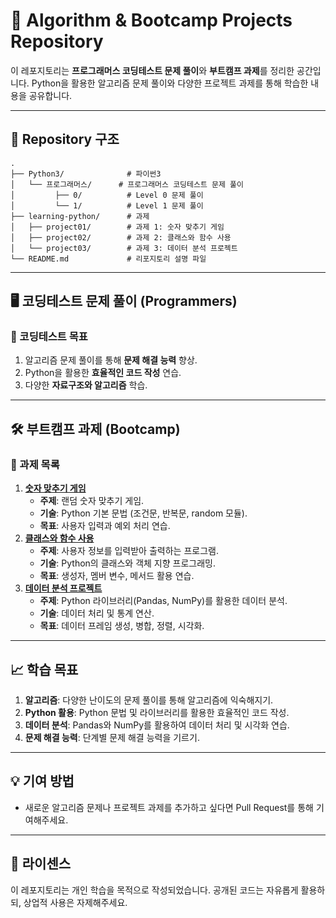 # 📝 Algorithm & Bootcamp Projects Repository

이 레포지토리는 **프로그래머스 코딩테스트 문제 풀이**와 **부트캠프 과제**를 정리한 공간입니다. Python을 활용한 알고리즘 문제 풀이와 다양한 프로젝트 과제를 통해 학습한 내용을 공유합니다.

---

## 📂 Repository 구조

```
. 
├── Python3/              # 파이썬3 
│   └── 프로그래머스/      # 프로그래머스 코딩테스트 문제 풀이
│         ├── 0/          # Level 0 문제 풀이
│         └── 1/          # Level 1 문제 풀이
├── learning-python/      # 과제
│   ├── project01/        # 과제 1: 숫자 맞추기 게임
│   ├── project02/        # 과제 2: 클래스와 함수 사용
│   └── project03/        # 과제 3: 데이터 분석 프로젝트
└── README.md             # 리포지토리 설명 파일
```

---

## 🖥️ 코딩테스트 문제 풀이 (Programmers)

### 🌟 코딩테스트 목표
1. 알고리즘 문제 풀이를 통해 **문제 해결 능력** 향상.
2. Python을 활용한 **효율적인 코드 작성** 연습.
3. 다양한 **자료구조와 알고리즘** 학습.

---

## 🛠️ 부트캠프 과제 (Bootcamp)

### 📁 과제 목록
1. **[숫자 맞추기 게임](bootcamp/project01/)**
   - **주제**: 랜덤 숫자 맞추기 게임.
   - **기술**: Python 기본 문법 (조건문, 반복문, random 모듈).
   - **목표**: 사용자 입력과 예외 처리 연습.
2. **[클래스와 함수 사용](bootcamp/project02/)**
   - **주제**: 사용자 정보를 입력받아 출력하는 프로그램.
   - **기술**: Python의 클래스와 객체 지향 프로그래밍.
   - **목표**: 생성자, 멤버 변수, 메서드 활용 연습.
3. **[데이터 분석 프로젝트](bootcamp/project03/)**
   - **주제**: Python 라이브러리(Pandas, NumPy)를 활용한 데이터 분석.
   - **기술**: 데이터 처리 및 통계 연산.
   - **목표**: 데이터 프레임 생성, 병합, 정렬, 시각화.

---

## 📈 학습 목표
1. **알고리즘**: 다양한 난이도의 문제 풀이를 통해 알고리즘에 익숙해지기.
2. **Python 활용**: Python 문법 및 라이브러리를 활용한 효율적인 코드 작성.
3. **데이터 분석**: Pandas와 NumPy를 활용하여 데이터 처리 및 시각화 연습.
4. **문제 해결 능력**: 단계별 문제 해결 능력을 기르기.

---

## 💡 기여 방법
- 새로운 알고리즘 문제나 프로젝트 과제를 추가하고 싶다면 Pull Request를 통해 기여해주세요.

---

## 📜 라이센스
이 레포지토리는 개인 학습을 목적으로 작성되었습니다. 공개된 코드는 자유롭게 활용하되, 상업적 사용은 자제해주세요.
